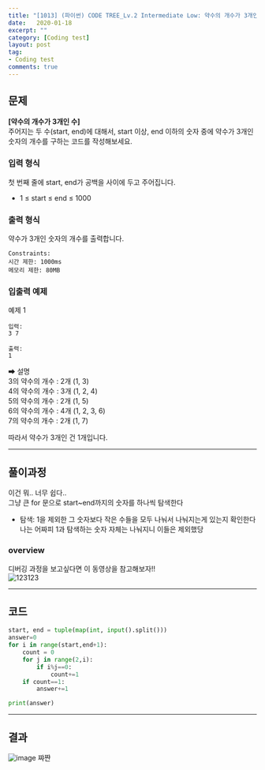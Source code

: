 ```yaml
---
title: "[1013] (파이썬) CODE TREE_Lv.2 Intermediate Low: 약수의 개수가 3개인 수"
date:   2020-01-18
excerpt: ""
category: [Coding test]
layout: post
tag:
- Coding test
comments: true
---
```

 

## 문제 
**[약수의 개수가 3개인 수]**   
주어지는 두 수(start, end)에 대해서, start 이상, end 이하의 숫자 중에 약수가 3개인 숫자의 개수를 구하는 코드를 작성해보세요.

### 입력 형식
첫 번째 줄에 start, end가 공백을 사이에 두고 주어집니다.  

* 1 ≤ start ≤ end ≤ 1000


### 출력 형식
약수가 3개인 숫자의 개수를 출력합니다.

```
Constraints:
시간 제한: 1000ms
메모리 제한: 80MB
```


### 입출력 예제

예제 1
```
입력:
3 7

출력: 
1
```
➡ 설명   
3의 약수의 개수 : 2개 (1, 3)   
4의 약수의 개수 : 3개 (1, 2, 4)   
5의 약수의 개수 : 2개 (1, 5)    
6의 약수의 개수 : 4개 (1, 2, 3, 6)   
7의 약수의 개수 : 2개 (1, 7)   

따라서 약수가 3개인 건 1개입니다.

----



## 풀이과정
이건 뭐.. 너무 쉽다..    
그냥 큰 for 문으로 start~end까지의 숫자를 하나씩 탐색한다    
* 탐색: 1을 제외한 그 숫자보다 작은 수들을 모두 나눠서 나눠지는게 있는지 확인한다    
나는 어짜피 1과 탐색하는 숫자 자체는 나눠지니 이들은 제외했당    

### overview
디버깅 과정을 보고싶다면 이 동영상을 참고해보자!!  
![123123](https://user-images.githubusercontent.com/76824611/128591209-1b4c3889-61af-41fe-ae1a-303f1617acec.gif)


---

## 코드

```python
start, end = tuple(map(int, input().split()))
answer=0
for i in range(start,end+1):
    count = 0
    for j in range(2,i):
        if i%j==0:
            count+=1
    if count==1:
        answer+=1

print(answer)
```



---

## 결과
![image](https://user-images.githubusercontent.com/76824611/128591181-eafc6835-551b-4b92-b899-1770cf8248ee.png)
쨔쨘
